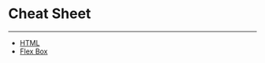 # Cheat Sheet
---

* [HTML](http://html5index.org/)
* [Flex Box](https://www.sketchingwithcss.com/samplechapter/cheatsheet.html)
